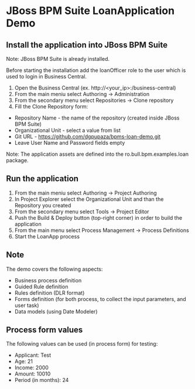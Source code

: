JBoss BPM Suite LoanApplication Demo
==================================

Install the application into JBoss BPM Suite
--------------------------------------------

Note: JBoss BPM Suite is already installed.

Before starting the installation add the loanOfficer role to the user which is used to login in Business Central.

1. Open the Business Central (ex. http://<your_ip>:<port>/business-central)
2. From the main meniu select Authoring -> Administration
3. From the secondary menu select Repositories -> Clone repository
4. Fill the Clone Repository form:
  - Repository Name - the name of the repository (created inside JBoss BPM Suite)
  - Organizational Unit - select a value from list
  - Git URL - https://github.com/dgpupaza/bpms-loan-demo.git
  - Leave User Name and Password fields empty

Note: The application assets are defined into the ro.bull.bpm.examples.loan package.

Run the application
-------------------

1. From the main meniu select Authoring -> Project Authoring
2. In Project Explorer select the Organizational Unit and than the Repository you created
3. From the secondary menu select Tools -> Project Editor
4. Push the Build & Deploy button (top-right corner) in order to build the application
5. From the main menu select Process Management -> Process Definitions
6. Start the LoanApp process

Note
----

The demo covers the following aspects:
 - Business process definition
 - Guided Rule definition
 - Rules definition (DLR format)
 - Forms definition (for both process, to collect the input parameters, and user task)
 - Data models (using Date Modeler)

Process form values
-------------------

The following values can be used (in process form) for testing:
 - Applicant: Test
 - Age: 21
 - Income: 2000
 - Amount: 10010
 - Period (in months): 24
